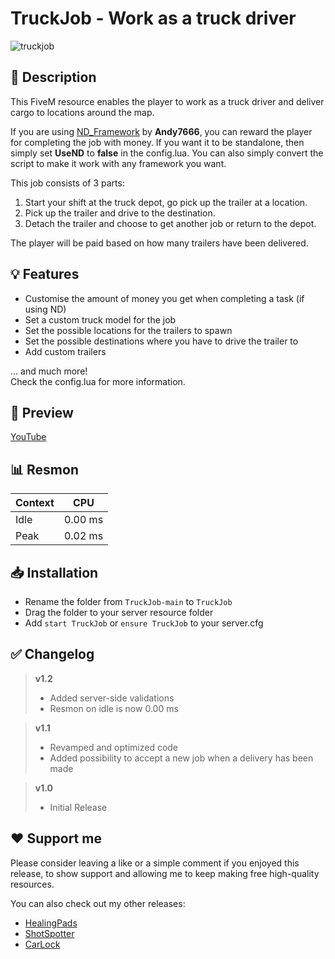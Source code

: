 # **TruckJob - Work as a truck driver**
![truckjob](https://user-images.githubusercontent.com/79053058/185757903-e0aabb8e-a8e7-4be8-93d6-5f2d6ae5d3fb.png)

## :bookmark_tabs: **Description** 
This FiveM resource enables the player to work as a truck driver and deliver cargo to locations around the map.

If you are using [ND_Framework](https://forum.cfx.re/t/updated-nd-framework-addons/4792200) by **Andy7666**, you can reward the player for completing the job with money. If you want it to be standalone, then simply set **UseND** to **false** in the config.lua. You can also simply convert the script to make it work with any framework you want.

This job consists of 3 parts:
1. Start your shift at the truck depot, go pick up the trailer at a location.
2. Pick up the trailer and drive to the destination.
3. Detach the trailer and choose to get another job or return to the depot.  

The player will be paid based on how many trailers have been delivered.

## :bulb: **Features** 
- Customise the amount of money you get when completing a task (if using ND)
- Set a custom truck model for the job
- Set the possible locations for the trailers to spawn
- Set the possible destinations where you have to drive the trailer to
- Add custom trailers 

... and much more!  
Check the config.lua for more information.

## :eyes: **Preview** 
[YouTube](https://youtu.be/TQ-zqjlY9GU)

## :bar_chart: Resmon
| Context | CPU |
| ------------- | ------------- |
| Idle  | 0.00 ms  |
| Peak  | 0.02 ms  |

## :inbox_tray: Installation
- Rename the folder from `TruckJob-main` to `TruckJob`
- Drag the folder to your server resource folder
- Add `start TruckJob` or `ensure TruckJob` to your server.cfg 

## :white_check_mark: **Changelog**
> **v1.2**
> - Added server-side validations
> - Resmon on idle is now 0.00 ms

> **v1.1**
> - Revamped and optimized code
> - Added possibility to accept a new job when a delivery has been made

> **v1.0**
> - Initial Release 

## :heart: **Support me**
Please consider leaving a like or a simple comment if you enjoyed this release, to show support and allowing me to keep making free high-quality resources.  

You can also check out my other releases:
- [HealingPads](https://forum.cfx.re/t/free-healingpads-heal-at-hospitals/4888341)
- [ShotSpotter](https://forum.cfx.re/t/free-shotspotter-gunshot-detection-system/3599253/1)
- [CarLock](https://forum.cfx.re/t/free-carlock-animation-sound/3768972/1)
